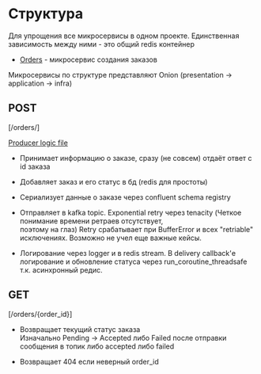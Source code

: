 # Структура

Для упрощения все микросервисы в одном проекте.
Единственная зависимость между ними - это общий redis контейнер

-   [Orders](./orders/) - микросервис создания заказов

Микросервисы по структуре представляют Onion (presentation -> application -> infra)

## POST

[/orders/]

[Producer logic file](./orders/src/application/orders/services.py)

-   Принимает информацию о заказе, сразу (не совсем) отдаёт ответ с id заказа
-   Добавляет заказ и его статус в бд (redis для простоты)

-   Сериализует данные о заказе через confluent schema registry

-   Отправляет в kafka topic. Exponential retry через tenacity (Четкое понимание времени ретраев отсутствует, <br> поэтому на глаз)
    Retry срабатывает при BufferError и всех "retriable" исключениях. Возможно не учел еще важные кейсы.

-   Логирование через logger и в redis stream.
    В delivery callback'е логирование и обновление статуса через run_coroutine_threadsafe т.к. асинхронный редис.

## GET

[/orders/{order_id}]

-   Возвращает текущий статус заказа <br>
    Изначально Pending -> Accepted либо Failed после отправки сообщения в топик либо accepted либо failed

-   Возвращает 404 если неверный order_id
